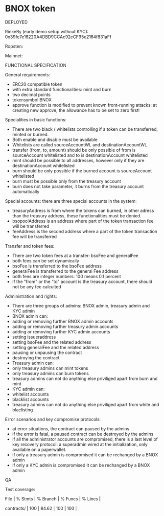 # BNOX token 

DEPLOYED

RinkeBy (early demo setup without KYC): 0x39fe7e16220A4DBD9CCAc92cCF95e2164f831aFf 

Ropsten:

Mainnet:

FUNCTIONAL SPECIFICATION

General requirements:
- ERC20 compatible token
- with extra standard functionalities: mint and burn
- two decimal points
- tokensymbol BNOX
- approve function is modified to prevent known front-running attacks: at creating new approve, the allowance has to be set to zero first! 

Specialities in basic functions:
- There are two black / whitelists controlling if a token can be transferred, minted or burned. 
- Both enable and disable must be available
- Whitelists are called sourceAccountWL and destinationAccountWL
- transfer (from, to, amount) should be only possible of from is sourceAccount whitelisted and to is destinationAccount whitelisted
- mint should be possible to all addresses, however only if they are destinationAccount whitelisted
- burn should be only possible if the burned account is sourceAccount whitelisted
- burn must be possible only from the treasury account
- burn does not take parameter, it burns from the treasury account automatically

Special accounts: there are three special accounts in the system:
- treasuryAddress is from where the tokens can  burned, in other adress than the treasury address, these functionalities must be denied.
- bsopoolAddress is an address where part of the token transaction fee will be transferred
- feeAddress is the second address where a part of the token transaction fee will be transferred

Transfer and token fees:
- There are two token fees at a transfer: bsoFee and generalFee
- both fees can be set dynamically
- bsoFee is transferred to the bsoFee address
- generalFee is transferred to the general Fee address
- both fees are integer numbers: 100 means 0.1 percent
- if the "from" or the "to" account is the treasury account, there should not be any fee calculted 

Administration and rights: 
- There are three groups of admins: BNOX admin, treasury admin and KYC admin
- BNOX admin can:
 - adding or removing further BNOX admin accounts
 - adding or removing further treasury admin accounts
 - adding or removing further KYC admin accounts
 - setting issueraddress
 - setting bsoFee and the related address
 - setting generalFee and the related address
 - pausing or unpausing the contract
 - destroying the contract
- Treasury admin can:
 - only treasury admins can mint tokens
 - only treasury admins can burn tokens
 - treasury admins can not do anything else priviliged apart from burn and mint
- KYC admin can:
 - whitelist accounts
 - blacklist accounts
 - treasury admins can not do anything else priviliged apart from white and blaclisting

Error scenarios and key compromise protocols:
- at error situations, the contract can paused by the admins
- if the error is fatal, a paused contract can be destroyed by the admins
- if all the administrator accounts are compromised, there is a last level of key recovery protocol: a superadmin wired at the initialization, only available on a paperwallet.  
- if only a treasury admin is compromised it can be rechanged by a BNOX admin
- if only a KYC admin is compromised it can be rechanged by a BNOX admin

QA

Test coverage:

File                  |  % Stmts | % Branch |  % Funcs |  % Lines |

contracts/           |      100 |    84.62 |      100 |      100 |   
